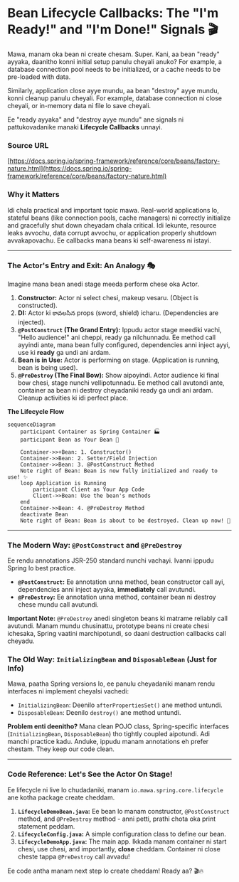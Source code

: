 # Bean Lifecycle Callbacks: The "I'm Ready!" and "I'm Done!" Signals 🎬

Mawa, manam oka bean ni create chesam. Super. Kani, aa bean "ready" ayyaka, daanitho konni initial setup panulu cheyali anuko? For example, a database connection pool needs to be initialized, or a cache needs to be pre-loaded with data.

Similarly, application close ayye mundu, aa bean "destroy" ayye mundu, konni cleanup panulu cheyali. For example, database connection ni close cheyali, or in-memory data ni file lo save cheyali.

Ee "ready ayyaka" and "destroy ayye mundu" ane signals ni pattukovadanike manaki **Lifecycle Callbacks** unnayi.

### Source URL
[https://docs.spring.io/spring-framework/reference/core/beans/factory-nature.html](https://docs.spring.io/spring-framework/reference/core/beans/factory-nature.html)

### Why it Matters
Idi chala practical and important topic mawa. Real-world applications lo, stateful beans (like connection pools, cache managers) ni correctly initialize and gracefully shut down cheyadam chala critical. Idi lekunte, resource leaks avvochu, data corrupt avvochu, or application properly shutdown avvakapovachu. Ee callbacks mana beans ki self-awareness ni istayi.

---
### The Actor's Entry and Exit: An Analogy 🎭

Imagine mana bean anedi stage meeda perform chese oka Actor.
1.  **Constructor:** Actor ni select chesi, makeup vesaru. (Object is constructed).
2.  **DI:** Actor ki కావలసిన props (sword, shield) icharu. (Dependencies are injected).
3.  **`@PostConstruct` (The Grand Entry):** Ippudu actor stage meediki vachi, "Hello audience!" ani cheppi, ready ga nilchunnadu. Ee method call ayyindi ante, mana bean fully configured, dependencies anni inject ayyi, use ki **ready** ga undi ani ardam.
4.  **Bean is in Use:** Actor is performing on stage. (Application is running, bean is being used).
5.  **`@PreDestroy` (The Final Bow):** Show aipoyindi. Actor audience ki final bow chesi, stage nunchi vellipotunnadu. Ee method call avutondi ante, container aa bean ni destroy cheyadaniki ready ga undi ani ardam. Cleanup activities ki idi perfect place.

**The Lifecycle Flow**
```mermaid
sequenceDiagram
    participant Container as Spring Container 🏭
    participant Bean as Your Bean 🤖

    Container->>+Bean: 1. Constructor()
    Container->>Bean: 2. Setter/Field Injection
    Container->>Bean: 3. @PostConstruct Method
    Note right of Bean: Bean is now fully initialized and ready to use! ✨
    loop Application is Running
        participant Client as Your App Code
        Client->>Bean: Use the bean's methods
    end
    Container->>Bean: 4. @PreDestroy Method
    deactivate Bean
    Note right of Bean: Bean is about to be destroyed. Clean up now! 🧹
```

---
### The Modern Way: `@PostConstruct` and `@PreDestroy`
Ee rendu annotations JSR-250 standard nunchi vachayi. Ivanni ippudu Spring lo best practice.
-   **`@PostConstruct`:** Ee annotation unna method, bean constructor call ayi, dependencies anni inject ayyaka, **immediately** call avutundi.
-   **`@PreDestroy`:** Ee annotation unna method, container bean ni destroy chese mundu call avutundi.

**Important Note:** `@PreDestroy` anedi singleton beans ki matrame reliably call avutundi. Manam mundu chusinattu, prototype beans ni create chesi ichesaka, Spring vaatini marchipotundi, so daani destruction callbacks call cheyadu.

### The Old Way: `InitializingBean` and `DisposableBean` (Just for Info)
Mawa, paatha Spring versions lo, ee panulu cheyadaniki manam rendu interfaces ni implement cheyalsi vachedi:
-   `InitializingBean`: Deenilo `afterPropertiesSet()` ane method untundi.
-   `DisposableBean`: Deenilo `destroy()` ane method untundi.

**Problem enti deenitho?**
Mana clean POJO class, Spring-specific interfaces (`InitializingBean`, `DisposableBean`) tho tightly coupled aipotundi. Adi manchi practice kadu. Anduke, ippudu manam annotations eh prefer chestam. They keep our code clean.

---
### Code Reference: Let's See the Actor On Stage!
Ee lifecycle ni live lo chudadaniki, manam `io.mawa.spring.core.lifecycle` ane kotha package create cheddam.

1.  **`LifecycleDemoBean.java`:** Ee bean lo manam constructor, `@PostConstruct` method, and `@PreDestroy` method - anni petti, prathi chota oka print statement peddam.
2.  **`LifecycleConfig.java`:** A simple configuration class to define our bean.
3.  **`LifecycleDemoApp.java`:** The main app. Ikkada manam container ni start chesi, use chesi, and importantly, **close** cheddam. Container ni close cheste tappa `@PreDestroy` call avvadu!

Ee code antha manam next step lo create cheddam! Ready aa? 🎬🔥
